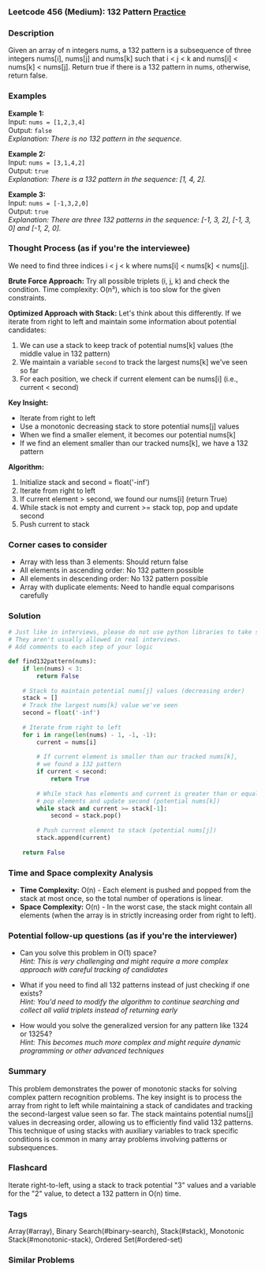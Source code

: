 ### Leetcode 456 (Medium): 132 Pattern [Practice](https://leetcode.com/problems/132-pattern)

### Description  
Given an array of n integers nums, a 132 pattern is a subsequence of three integers nums[i], nums[j] and nums[k] such that i < j < k and nums[i] < nums[k] < nums[j]. Return true if there is a 132 pattern in nums, otherwise, return false.

### Examples  

**Example 1:**  
Input: `nums = [1,2,3,4]`  
Output: `false`  
*Explanation: There is no 132 pattern in the sequence.*

**Example 2:**  
Input: `nums = [3,1,4,2]`  
Output: `true`  
*Explanation: There is a 132 pattern in the sequence: [1, 4, 2].*

**Example 3:**  
Input: `nums = [-1,3,2,0]`  
Output: `true`  
*Explanation: There are three 132 patterns in the sequence: [-1, 3, 2], [-1, 3, 0] and [-1, 2, 0].*


### Thought Process (as if you're the interviewee)  
We need to find three indices i < j < k where nums[i] < nums[k] < nums[j].

**Brute Force Approach:**
Try all possible triplets (i, j, k) and check the condition.
Time complexity: O(n³), which is too slow for the given constraints.

**Optimized Approach with Stack:**
Let's think about this differently. If we iterate from right to left and maintain some information about potential candidates:

1. We can use a stack to keep track of potential nums[k] values (the middle value in 132 pattern)
2. We maintain a variable `second` to track the largest nums[k] we've seen so far
3. For each position, we check if current element can be nums[i] (i.e., current < second)

**Key Insight:**
- Iterate from right to left
- Use a monotonic decreasing stack to store potential nums[j] values  
- When we find a smaller element, it becomes our potential nums[k]
- If we find an element smaller than our tracked nums[k], we have a 132 pattern

**Algorithm:**
1. Initialize stack and second = float('-inf')
2. Iterate from right to left
3. If current element > second, we found our nums[i] (return True)
4. While stack is not empty and current >= stack top, pop and update second
5. Push current to stack


### Corner cases to consider  
- Array with less than 3 elements: Should return false  
- All elements in ascending order: No 132 pattern possible  
- All elements in descending order: No 132 pattern possible  
- Array with duplicate elements: Need to handle equal comparisons carefully  


### Solution

```python
# Just like in interviews, please do not use python libraries to take shortcuts.
# They aren't usually allowed in real interviews.
# Add comments to each step of your logic

def find132pattern(nums):
    if len(nums) < 3:
        return False
    
    # Stack to maintain potential nums[j] values (decreasing order)
    stack = []
    # Track the largest nums[k] value we've seen
    second = float('-inf')
    
    # Iterate from right to left
    for i in range(len(nums) - 1, -1, -1):
        current = nums[i]
        
        # If current element is smaller than our tracked nums[k],
        # we found a 132 pattern
        if current < second:
            return True
        
        # While stack has elements and current is greater than or equal to top,
        # pop elements and update second (potential nums[k])
        while stack and current >= stack[-1]:
            second = stack.pop()
        
        # Push current element to stack (potential nums[j])
        stack.append(current)
    
    return False

```

### Time and Space complexity Analysis  

- **Time Complexity:** O(n) - Each element is pushed and popped from the stack at most once, so the total number of operations is linear.
- **Space Complexity:** O(n) - In the worst case, the stack might contain all elements (when the array is in strictly increasing order from right to left).


### Potential follow-up questions (as if you're the interviewer)  

- Can you solve this problem in O(1) space?  
  *Hint: This is very challenging and might require a more complex approach with careful tracking of candidates*

- What if you need to find all 132 patterns instead of just checking if one exists?  
  *Hint: You'd need to modify the algorithm to continue searching and collect all valid triplets instead of returning early*

- How would you solve the generalized version for any pattern like 1324 or 13254?  
  *Hint: This becomes much more complex and might require dynamic programming or other advanced techniques*

### Summary
This problem demonstrates the power of monotonic stacks for solving complex pattern recognition problems. The key insight is to process the array from right to left while maintaining a stack of candidates and tracking the second-largest value seen so far. The stack maintains potential nums[j] values in decreasing order, allowing us to efficiently find valid 132 patterns. This technique of using stacks with auxiliary variables to track specific conditions is common in many array problems involving patterns or subsequences.


### Flashcard
Iterate right-to-left, using a stack to track potential "3" values and a variable for the "2" value, to detect a 132 pattern in O(n) time.

### Tags
Array(#array), Binary Search(#binary-search), Stack(#stack), Monotonic Stack(#monotonic-stack), Ordered Set(#ordered-set)

### Similar Problems
